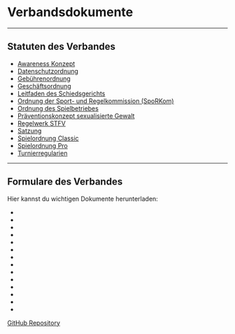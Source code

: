 # Verbandsdokumente

---

## Statuten des Verbandes
- [Awareness Konzept](docs/Awareness_Konzept.md)
- [Datenschutzordnung](docs/Datenschutzordnung.md)
- [Gebührenordnung](docs/Gebührenordnung.md)
- [Geschäftsordnung](docs/Geschäftsordnung.md)
- [Leitfaden des Schiedsgerichts](docs/Leitfaden_des_Schiedsgerichts.md)
- [Ordnung der Sport- und Regelkommission (SpoRKom)](docs/Ordnung_der_Sport-und_Regelkommission.md)
- [Ordnung des Spielbetriebes](docs/Ordnung_des_Spielbetriebes.md)
- [Präventionskonzept sexualisierte Gewalt](docs/Präventionskonzept_sexualisierte_Gewalt_im_Verein.md)
- [Regelwerk STFV](docs/Regelwerk_STFV.md)
- [Satzung](docs/Satzung.md)
- [Spielordnung Classic](docs/Spielordnung_Classic.md)
- [Spielordnung Pro](docs/Spielordnung_Pro.md)
- [Turnierregularien](docs/Turnierregularien.md)

---

## Formulare des Verbandes

Hier kannst du wichtigen Dokumente herunterladen:

- [](./assets/pdf/Antrag_Zuschuss_Jugend.pdf)
- [](./assets/pdf/antragsformblatt_jhv.pdf)
- [](./assets/pdf/antragsformblatt_sporkom.pdf)
- [](./assets/pdf/austrittserklaerung.pdf)
- [](./assets/pdf/einverstaendniserklaerung_spieverlegung.pdf)
- [](./assets/pdf/erstattungsantrag_kilometrgeld.pdf)
- [](./assets/pdf/mannschaftsaufstellung.pdf)
- [](./assets/pdf/passantrag.pdf)
- [](./assets/pdf/schiedsrichterentschaedigung.pdf)
- [](./assets/pdf/spielberricht_Pro_LL.pdf)
- [](./assets/pdf/spielberricht_Pro_LVerbandsliga.pdf)
- [](./assets/pdf/spielberricht_classic.pdf)
- [](./assets/pdf/Spielordnung_Stand_29042023.pdf)
- [](./assets/pdf/tuniere_spieleranmeldung.pdf)

 <a href="https://github.com/Deutscher-Tischfussballbund/stfv-docs/tree/main/docs" target="_blank">GitHub Repository</a>
 
